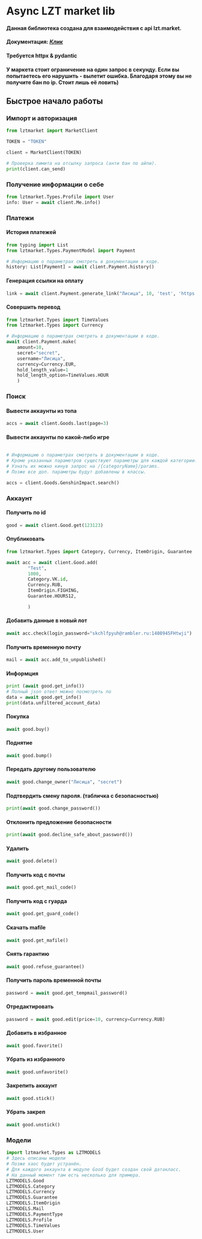 # Async LZT market lib

#### Данная библиотека создана для взаимодействия с api lzt.market.
#### Документация: [*Клик*](https://docs.api.zelenka.guru/?market)
#### Требуется httpx & pydantic
#### У маркета стоит ограничение на один запрос в секунду. Если вы попытаетесь его нарушить - вылетит ошибка. Благодаря этому вы не получите бан по ip. Стоит лишь её ловить)




## Быстрое начало работы

### Импорт и авторизация

```python
from lztmarket import MarketClient

TOKEN = "TOKEN"

client = MarketClient(TOKEN)

# Проверка лимита на отсылку запроса (анти бан по айпи).
print(client.can_send)
```

### Получение информации о себе
```python
from lztmarket.Types.Profile import User
info: User = await client.Me.info()

```

### Платежи
#### История платежей

```python
from typing import List
from lztmarket.Types.PaymentModel import Payment

# Информацию о параметрах смотреть в документации в коде.
history: List[Payment] = await client.Payment.history()

```
#### Генерация ссылки на оплату
```python
link = await client.Payment.generate_link("Лисица", 10, 'test', 'https://google.com')
```
#### Совершить перевод
```python
from lztmarket.Types import TimeValues
from lztmarket.Types import Currency

# Информацию о параметрах смотреть в документации в коде.
await client.Payment.make(
    amount=10,
    secret="secret",
    username="Лисица",
    currency=Currency.EUR,
    hold_length_value=1
    hold_length_option=TimeValues.HOUR
    )
```

### Поиск

#### Вывести аккаунты из топа
```python
accs = await client.Goods.last(page=3)
```

#### Вывести аккаунты по какой-либо игре
```python

# Информацию о параметрах смотреть в документации в коде.
# Кроме указанных параметров существуют параметры для каждой категории.
# Узнать их можно кинув запрос на /{categoryName}/params.
# Позже все доп. параметры будут добавлены в классы.

accs = client.Goods.GenshinImpact.search()
```

### Аккаунт

#### Получить по id
```python
good = await client.Good.get(123123)
```

#### Опубликовать
```python
from lztmarket.Types import Category, Currency, ItemOrigin, Guarantee

await acc = await client.Good.add(
        "Test", 
        1000,
        Category.VK.id,
        Currency.RUB,
        ItemOrigin.FIGHING,
        Guarantee.HOURS12,

        )
```
#### Добавить данные в новый лот
```python
await acc.check(login_password="skchlfpyuh@rambler.ru:1408945FHtwji")
```
#### Получить временную почту
```python
mail = await acc.add_to_unpublished()
```

#### Информция
```python
print (await good.get_info())
# Полный json ответ можно посмотреть по
data = await good.get_info()
print(data.unfiltered_account_data)
```
#### Покупка
```python
await good.buy()
```
#### Поднятие
```python
await good.bump()
```
#### Передать другому пользователю
```python
await good.change_owner("Лисица", "secret")
```
#### Подтвердить смену пароля. (табличка с безопасностью)
```python
print(await good.change_password())
```
#### Отклонить предложение безопасности
```python
print(await good.decline_safe_about_password())
```
#### Удалить
```python
await good.delete()
```
#### Получить код с почты
```python
await good.get_mail_code()
```
#### Получить код с гуарда
```python
await good.get_guard_code()
```
#### Скачать mafile
```python
await good.get_mafile()
```
#### Снять гарантию
```python
await good.refuse_guarantee()
```
#### Получить пароль временной почты
```python
password = await good.get_tempmail_password()
```
#### Отредактировать
```python
password = await good.edit(price=10, currency=Currency.RUB)
```
#### Добавить в избранное
```python
await good.favorite()
```
#### Убрать из избранного
```python
await good.unfavorite()
```
#### Закрепить аккаунт 
```python
await good.stick()
```
#### Убрать закреп
```python
await good.unstick()
```

### Модели
```python
import lztmarket.Types as LZTMODELS
# Здесь описаны модели 
# Позже хаос будет устранён.
# Для каждого аккаунта в модуле Good будет создан свой датакласс.
# На данный момент там есть несколько для примера.
LZTMODELS.Good
LZTMODELS.Category
LZTMODELS.Currency
LZTMODELS.Guarantee
LZTMODELS.ItemOrigin
LZTMODELS.Mail
LZTMODELS.PaymentType
LZTMODELS.Profile
LZTMODELS.TimeValues
LZTMODELS.User
```
